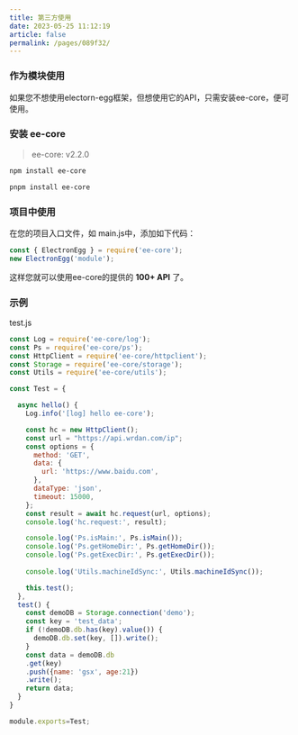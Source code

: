 ```yaml
---
title: 第三方使用
date: 2023-05-25 11:12:19
article: false
permalink: /pages/089f32/
---
```


###  作为模块使用
如果您不想使用electorn-egg框架，但想使用它的API，只需安装ee-core，便可使用。

###  安装 ee-core
> ee-core: v2.2.0

<code-group>
  <code-block title="npm" active>

```bash
npm install ee-core
```
  </code-block>
  <code-block title="pnpm">
  
```bash
pnpm install ee-core
```
  </code-block>
</code-group>

### 项目中使用
在您的项目入口文件，如 main.js中，添加如下代码：
```javascript
const { ElectronEgg } = require('ee-core');
new ElectronEgg('module');
```

这样您就可以使用ee-core的提供的 **100+ API** 了。

### 示例
test.js
```javascript
const Log = require('ee-core/log');
const Ps = require('ee-core/ps');
const HttpClient = require('ee-core/httpclient');
const Storage = require('ee-core/storage');
const Utils = require('ee-core/utils');

const Test = {

  async hello() {
    Log.info('[log] hello ee-core');

    const hc = new HttpClient();
    const url = "https://api.wrdan.com/ip";
    const options = {
      method: 'GET',
      data: {
        url: 'https://www.baidu.com',
      },
      dataType: 'json',
      timeout: 15000,  
    };
    const result = await hc.request(url, options);
    console.log('hc.request:', result);

    console.log('Ps.isMain:', Ps.isMain());
    console.log('Ps.getHomeDir:', Ps.getHomeDir());
    console.log('Ps.getExecDir:', Ps.getExecDir());
 
    console.log('Utils.machineIdSync:', Utils.machineIdSync());

    this.test();
  },
  test() {
    const demoDB = Storage.connection('demo');  
    const key = 'test_data';
    if (!demoDB.db.has(key).value()) {
      demoDB.db.set(key, []).write();
    }
    const data = demoDB.db
    .get(key)
    .push({name: 'gsx', age:21})
    .write();
    return data;
  }
}

module.exports=Test;
```
